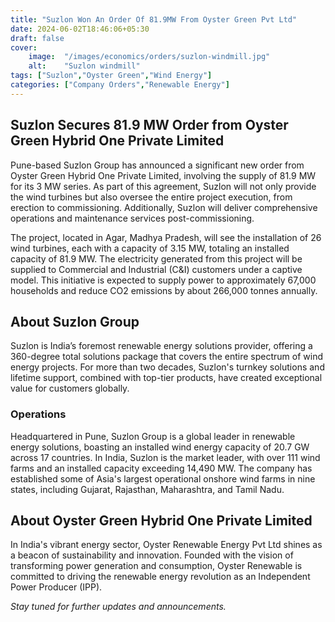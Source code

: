 ```yaml
---
title: "Suzlon Won An Order Of 81.9MW From Oyster Green Pvt Ltd"
date: 2024-06-02T18:46:06+05:30
draft: false
cover:
    image:  "/images/economics/orders/suzlon-windmill.jpg"
    alt:    "Suzlon windmill"
tags: ["Suzlon","Oyster Green","Wind Energy"]
categories: ["Company Orders","Renewable Energy"]
---
```



## Suzlon Secures 81.9 MW Order from Oyster Green Hybrid One Private Limited

Pune-based Suzlon Group has announced a significant new order from Oyster Green Hybrid One Private Limited, involving the supply of 81.9 MW for its 3 MW series. As part of this agreement, Suzlon will not only provide the wind turbines but also oversee the entire project execution, from erection to commissioning. Additionally, Suzlon will deliver comprehensive operations and maintenance services post-commissioning.

The project, located in Agar, Madhya Pradesh, will see the installation of 26 wind turbines, each with a capacity of 3.15 MW, totaling an installed capacity of 81.9 MW. The electricity generated from this project will be supplied to Commercial and Industrial (C&I) customers under a captive model. This initiative is expected to supply power to approximately 67,000 households and reduce CO2 emissions by about 266,000 tonnes annually.

## About Suzlon Group
Suzlon is India’s foremost renewable energy solutions provider, offering a 360-degree total solutions package that covers the entire spectrum of wind energy projects. For more than two decades, Suzlon's turnkey solutions and lifetime support, combined with top-tier products, have created exceptional value for customers globally.

### Operations
Headquartered in Pune, Suzlon Group is a global leader in renewable energy solutions, boasting an installed wind energy capacity of 20.7 GW across 17 countries. In India, Suzlon is the market leader, with over 111 wind farms and an installed capacity exceeding 14,490 MW. The company has established some of Asia's largest operational onshore wind farms in nine states, including Gujarat, Rajasthan, Maharashtra, and Tamil Nadu.

## About Oyster Green Hybrid One Private Limited
In India's vibrant energy sector, Oyster Renewable Energy Pvt Ltd shines as a beacon of sustainability and innovation. Founded with the vision of transforming power generation and consumption, Oyster Renewable is committed to driving the renewable energy revolution as an Independent Power Producer (IPP).

_Stay tuned for further updates and announcements._


